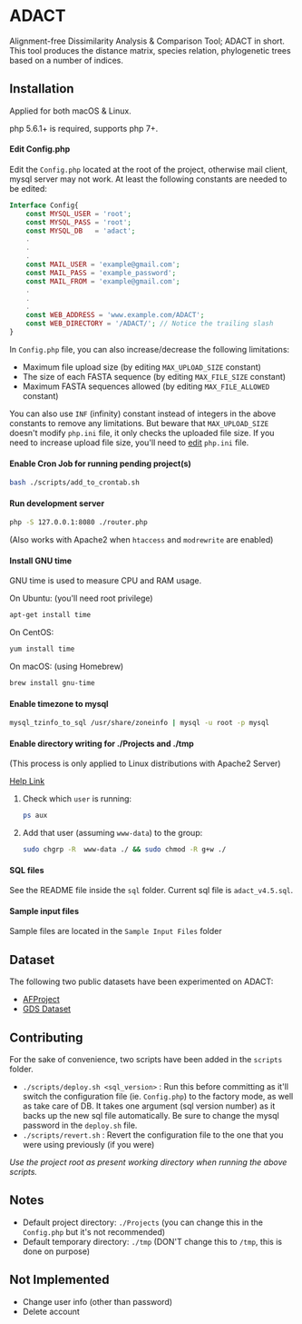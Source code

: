 # ADACT
Alignment-free Dissimilarity Analysis & Comparison Tool; ADACT in short. This tool produces the distance matrix, species
relation, phylogenetic trees based on a number of indices.

## Installation

Applied for both macOS & Linux.

php 5.6.1+ is required, supports php 7+.

#### Edit Config.php
Edit the `Config.php` located at the root of the project, otherwise mail client, mysql server may not work. At least the
following constants are needed to be edited:
```php
Interface Config{
    const MYSQL_USER = 'root';
    const MYSQL_PASS = 'root';
    const MYSQL_DB   = 'adact';
    .
    .
    .
    const MAIL_USER = 'example@gmail.com';
    const MAIL_PASS = 'example_password';
    const MAIL_FROM = 'example@gmail.com';
    .
    .
    .
    const WEB_ADDRESS = 'www.example.com/ADACT';
    const WEB_DIRECTORY = '/ADACT/'; // Notice the trailing slash
}
```

In `Config.php` file, you can also increase/decrease the following limitations:
- Maximum file upload size (by editing `MAX_UPLOAD_SIZE` constant)
- The size of each FASTA sequence (by editing `MAX_FILE_SIZE` constant)
- Maximum FASTA sequences allowed (by editing `MAX_FILE_ALLOWED` constant)

You can also use `INF` (infinity) constant instead of integers in the above constants to remove any limitations. But
beware that `MAX_UPLOAD_SIZE` doesn't modify `php.ini` file, it only checks the uploaded file size. If you need to
increase upload file size, you'll need to [edit](https://stackoverflow.com/a/2184541/4147849) `php.ini` file.

#### Enable Cron Job for running pending project(s)
```bash
bash ./scripts/add_to_crontab.sh
```

#### Run development server
```bash
php -S 127.0.0.1:8080 ./router.php
```
(Also works with Apache2 when `htaccess` and `modrewrite` are enabled)

#### Install GNU time
GNU time is used to measure CPU and RAM usage.

On Ubuntu: (you'll need root privilege)
```bash
apt-get install time
```
On CentOS:
```bash
yum install time
```
On macOS: (using Homebrew)
```bash
brew install gnu-time
```

#### Enable timezone to mysql
```bash
mysql_tzinfo_to_sql /usr/share/zoneinfo | mysql -u root -p mysql
```

#### Enable directory writing for ./Projects and ./tmp
(This process is only applied to Linux distributions with Apache2 Server)

[Help Link](https://stackoverflow.com/a/16373988/4147849)
1. Check which `user` is running:
    ```bash
    ps aux
    ```
2. Add that user (assuming `www-data`) to the group:
    ```bash
    sudo chgrp -R  www-data ./ && sudo chmod -R g+w ./
    ```

#### SQL files
See the README file inside the `sql` folder. Current sql file is `adact_v4.5.sql`.

#### Sample input files
Sample files are located in the `Sample Input Files` folder

## Dataset
The following two public datasets have been experimented on ADACT:
- [AFProject](http://afproject.org/app/)
- [GDS Dataset](https://www.cs.kent.ac.uk/projects/biasprofs/downloads.html)

## Contributing
For the sake of convenience, two scripts have been added in the `scripts` folder.
- `./scripts/deploy.sh <sql_version>` : Run this before committing as it'll switch the configuration file (ie.
  `Config.php`) to the factory mode, as well as take care of DB. It takes one argument (sql version number) as it backs
   up the new sql file automatically. Be sure to change the mysql password in the `deploy.sh` file.
- `./scripts/revert.sh` : Revert the configuration file to the one that you were using previously (if you were)

_Use the project root as present working directory when running the above scripts._

## Notes
- Default project directory: `./Projects` (you can change this in the `Config.php` but it's not recommended)
- Default temporary directory: `./tmp` (DON'T change this to `/tmp`, this is done on purpose)

## Not Implemented
- Change user info (other than password)
- Delete account
